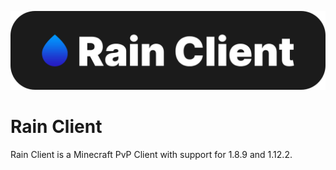 ![Rain Client](https://raw.githubusercontent.com/RainClient/client/main/.github-readme/rain-header.png)

# Rain Client
Rain Client is a Minecraft PvP Client with support for 1.8.9 and 1.12.2.
